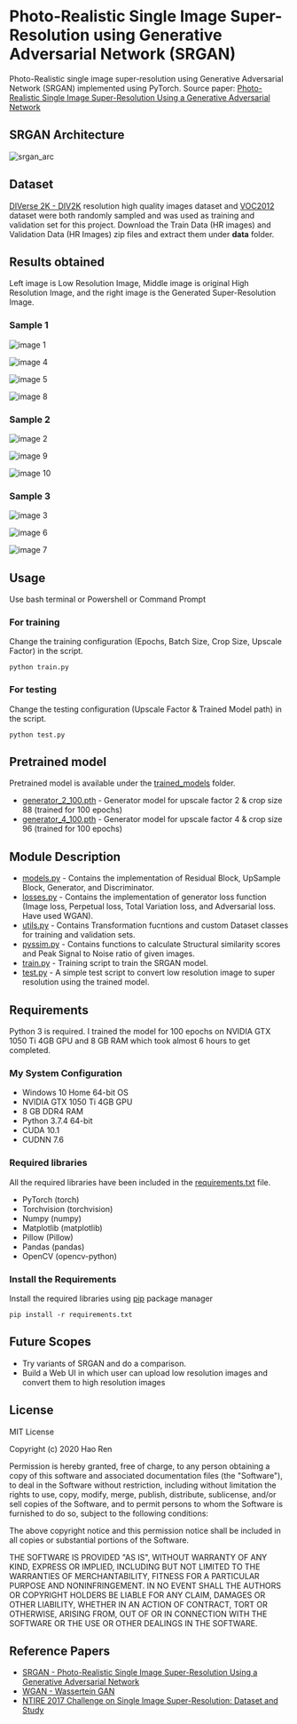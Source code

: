 # Photo-Realistic Single Image Super-Resolution using Generative Adversarial Network (SRGAN)

Photo-Realistic single image super-resolution using Generative Adversarial Network (SRGAN) implemented using PyTorch. Source paper: [Photo-Realistic Single Image Super-Resolution Using a Generative Adversarial Network](https://arxiv.org/pdf/1609.04802.pdf)

## SRGAN Architecture

![srgan_arc](images/srgan_arc.png)

## Dataset

[DIVerse 2K - DIV2K](https://data.vision.ee.ethz.ch/cvl/DIV2K/) resolution high quality images dataset and [VOC2012](https://www.kaggle.com/huanghanchina/pascal-voc-2012) dataset were both randomly sampled and was used as training and validation set for this project. Download the Train Data (HR images) and Validation Data (HR Images) zip files and extract them under **data** folder.

## Results obtained

Left image is Low Resolution Image, Middle image is original High Resolution Image, and the right image is the Generated Super-Resolution Image.

### Sample 1

![image 1](images/image1.png)

![image 4](images/validate_index_12.png)

![image 5](images/validate_index_1838.png)

![image 8](images/validate_index_2890.png)

### Sample 2

![image 2](images/image2.png)

![image 9](images/validate_index_3226.png)

![image 10](images/validate_index_3969.png)

### Sample 3

![image 3](images/image3.png)

![image 6](images/validate_index_2041.png)

![image 7](images/validate_index_2577.png)

## Usage

Use bash terminal or Powershell or Command Prompt

### For training

Change the training configuration (Epochs, Batch Size, Crop Size, Upscale Factor) in the script.

`python train.py`

### For testing

Change the testing configuration (Upscale Factor & Trained Model path) in the script.

`python test.py`

## Pretrained model

Pretrained model is available under the [trained_models](trained_models/) folder.

* [generator_2_100.pth](generator_2_100.pth) - Generator model for upscale factor 2 & crop size 88 (trained for 100 epochs)
* [generator_4_100.pth](generator_4_100.pth) - Generator model for upscale factor 4 & crop size 96 (trained for 100 epochs)

## Module Description

* [models.py](models.py) - Contains the implementation of Residual Block, UpSample Block, Generator, and Discriminator.
* [losses.py](losses.py) - Contains the implementation of generator loss function (Image loss, Perpetual loss, Total Variation loss, and Adversarial loss. Have used WGAN).
* [utils.py](utils.py) - Contains Transformation fucntions and custom Dataset classes for training and validation sets.
* [pyssim.py](pyssim.py) - Contains functions to calculate Structural similarity scores and Peak Signal to Noise ratio of given images.
* [train.py](train.py) - Training script to train the SRGAN model.
* [test.py](test.py) - A simple test script to convert low resolution image to super resolution using the trained model.

## Requirements

Python 3 is required. I trained the model for 100 epochs on NVIDIA GTX 1050 Ti 4GB GPU and 8 GB RAM which took almost 6 hours to get completed.

### My System Configuration

* Windows 10 Home 64-bit OS
* NVIDIA GTX 1050 Ti 4GB GPU
* 8 GB DDR4 RAM
* Python 3.7.4 64-bit
* CUDA 10.1
* CUDNN 7.6

### Required libraries

All the required libraries have been included in the [requirements.txt](requirements.txt) file.

* PyTorch (torch)
* Torchvision (torchvision)
* Numpy (numpy)
* Matplotlib (matplotlib)
* Pillow (Pillow)
* Pandas (pandas)
* OpenCV (opencv-python)

### Install the Requirements

Install the required libraries using [pip](https://pip.pypa.io/en/stable/) package manager

`pip install -r requirements.txt`

## Future Scopes

* Try variants of SRGAN and do a comparison.
* Build a Web UI in which user can upload low resolution images and convert them to high resolution images

## License

MIT License

Copyright (c) 2020 Hao Ren

Permission is hereby granted, free of charge, to any person obtaining a copy
of this software and associated documentation files (the "Software"), to deal
in the Software without restriction, including without limitation the rights
to use, copy, modify, merge, publish, distribute, sublicense, and/or sell
copies of the Software, and to permit persons to whom the Software is
furnished to do so, subject to the following conditions:

The above copyright notice and this permission notice shall be included in all
copies or substantial portions of the Software.

THE SOFTWARE IS PROVIDED "AS IS", WITHOUT WARRANTY OF ANY KIND, EXPRESS OR
IMPLIED, INCLUDING BUT NOT LIMITED TO THE WARRANTIES OF MERCHANTABILITY,
FITNESS FOR A PARTICULAR PURPOSE AND NONINFRINGEMENT. IN NO EVENT SHALL THE
AUTHORS OR COPYRIGHT HOLDERS BE LIABLE FOR ANY CLAIM, DAMAGES OR OTHER
LIABILITY, WHETHER IN AN ACTION OF CONTRACT, TORT OR OTHERWISE, ARISING FROM,
OUT OF OR IN CONNECTION WITH THE SOFTWARE OR THE USE OR OTHER DEALINGS IN THE
SOFTWARE.

## Reference Papers

* [SRGAN - Photo-Realistic Single Image Super-Resolution Using a Generative Adversarial Network](https://arxiv.org/pdf/1609.04802.pdf)
* [WGAN - Wassertein GAN](https://arxiv.org/pdf/1701.07875.pdf)
* [NTIRE 2017 Challenge on Single Image Super-Resolution: Dataset and Study](https://people.ee.ethz.ch/~timofter/publications/Agustsson-CVPRW-2017.pdf)

